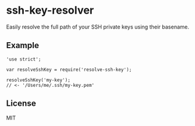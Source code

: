 ssh-key-resolver
================

Easily resolve the full path of your SSH private keys using their basename.


## Example

```
'use strict';

var resolveSshKey = require('resolve-ssh-key');

resolveSshKey('my-key');
// <- '/Users/me/.ssh/my-key.pem'
```


## License 

MIT
